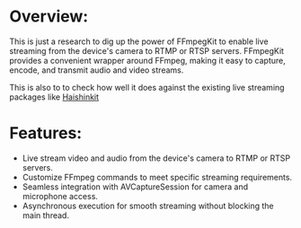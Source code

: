 # Overview:

This is just a research to dig up the power of FFmpegKit to enable live streaming from the device's camera to RTMP or RTSP servers. FFmpegKit provides a convenient wrapper around FFmpeg, making it easy to capture, encode, and transmit audio and video streams.

This is also to to check how well it does against the existing live streaming packages like [Haishinkit](https://github.com/shogo4405/HaishinKit.swift)

# Features:

- Live stream video and audio from the device's camera to RTMP or RTSP servers.
- Customize FFmpeg commands to meet specific streaming requirements.
- Seamless integration with AVCaptureSession for camera and microphone access.
- Asynchronous execution for smooth streaming without blocking the main thread.
